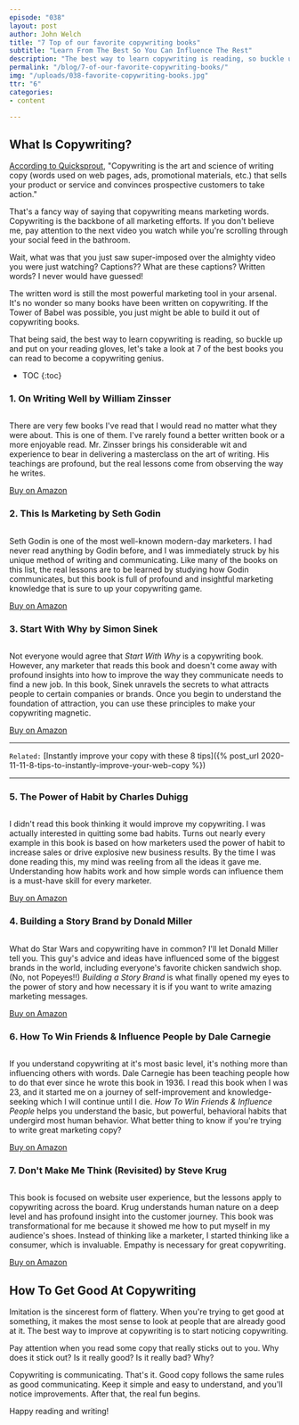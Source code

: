 ```yaml
---
episode: "038"
layout: post
author: John Welch
title: "7 Top of our favorite copywriting books"
subtitle: "Learn From The Best So You Can Influence The Rest"
description: "The best way to learn copywriting is reading, so buckle up and put on your reading gloves, let's take a look at 7 of the best books you can read to become a copywriting genius."
permalink: "/blog/7-of-our-favorite-copywriting-books/"
img: "/uploads/038-favorite-copywriting-books.jpg"
ttr: "6"
categories:
- content

---
```


## What Is Copywriting?

[According to Quicksprout](https://www.quicksprout.com/complete-guide-to-copywriting/), "Copywriting is the art and science of writing copy (words used on web pages, ads, promotional materials, etc.) that sells your product or service and convinces prospective customers to take action."

That's a fancy way of saying that copywriting means marketing words. Copywriting is the backbone of all marketing efforts. If you don't believe me, pay attention to the next video you watch while you're scrolling through your social feed in the bathroom. 

Wait, what was that you just saw super-imposed over the almighty video you were just watching? Captions?? What are these captions? Written words? I never would have guessed! 

The written word is still the most powerful marketing tool in your arsenal. It's no wonder so many books have been written on copywriting. If the Tower of Babel was possible, you just might be able to build it out of copywriting books. 

That being said, the best way to learn copywriting is reading, so buckle up and put on your reading gloves, let's take a look at 7 of the best books you can read to become a copywriting genius. 

* TOC
{:toc}

### 1. On Writing Well by William Zinsser

<img class="blog-image-mid" src="/uploads/038-on-writing-well.jpg" alt="">

There are very few books I've read that I would read no matter what they were about. This is one of them. I've rarely found a better written book or a more enjoyable read. Mr. Zinsser brings his considerable wit and experience to bear in delivering a masterclass on the art of writing. His teachings are profound, but the real lessons come from observing the way he writes. 

[Buy on Amazon](https://www.amazon.com/Writing-Well-Classic-Guide-Nonfiction/dp/0060891548/)

### 2. This Is Marketing by Seth Godin

<img class="blog-image-mid" src="/uploads/038-this-is-marketing.jpg" alt="">

Seth Godin is one of the most well-known modern-day marketers. I had never read anything by Godin before, and I was immediately struck by his unique method of writing and communicating. Like many of the books on this list, the real lessons are to be learned by studying how Godin communicates, but this book is full of profound and insightful marketing knowledge that is sure to up your copywriting game. 

[Buy on Amazon](https://www.amazon.com/This-Marketing-Cant-Until-Learn/dp/0525540830/)

### 3. Start With Why by Simon Sinek

<img class="blog-image-mid" src="/uploads/038-start-with-why.jpg" alt="">

Not everyone would agree that *Start With Why* is a copywriting book. However, any marketer that reads this book and doesn't come away with profound insights into how to improve the way they communicate needs to find a new job. In this book, Sinek unravels the secrets to what attracts people to certain companies or brands. Once you begin to understand the foundation of attraction, you can use these principles to make your copywriting magnetic. 

[Buy on Amazon](https://www.amazon.com/Start-Why-Leaders-Inspire-Everyone/dp/1591846447/)

---

`Related:` [Instantly improve your copy with these 8 tips]({% post_url 2020-11-11-8-tips-to-instantly-improve-your-web-copy %})

---

### 5. The Power of Habit by Charles Duhigg

<img class="blog-image-mid" src="/uploads/038-the-power-of-habit.jpg" alt="">

I didn't read this book thinking it would improve my copywriting. I was actually interested in quitting some bad habits. Turns out nearly every example in this book is based on how marketers used the power of habit to increase sales or drive explosive new business results. By the time I was done reading this, my mind was reeling from all the ideas it gave me. Understanding how habits work and how simple words can influence them is a must-have skill for every marketer. 

[Buy on Amazon](https://www.amazon.com/Power-Habit-What-Life-Business/dp/1400069289/)

### 4. Building a Story Brand by Donald Miller

<img class="blog-image-mid" src="/uploads/038-bulding-a-storybrand.jpg" alt="">

What do Star Wars and copywriting have in common? I'll let Donald Miller tell you. This guy's advice and ideas have influenced some of the biggest brands in the world, including everyone's favorite chicken sandwich shop. (No, not Popeyes!!) *Building a Story Brand* is what finally opened my eyes to the power of story and how necessary it is if you want to write amazing marketing messages. 

[Buy on Amazon](https://www.amazon.com/Building-StoryBrand-Clarify-Message-Customers/dp/0718033329/ref=tmm_hrd_swatch_0?_encoding=UTF8&qid=1601897079&sr=8-1)

### 6. How To Win Friends & Influence People by Dale Carnegie

<img class="blog-image-mid" src="/uploads/038-how-to-win-friends.jpg" alt="">

If you understand copywriting at it's most basic level, it's nothing more than influencing others with words. Dale Carnegie has been teaching people how to do that ever since he wrote this book in 1936. I read this book when I was 23, and it started me on a journey of self-improvement and knowledge-seeking which I will continue until I die. *How To Win Friends & Influence People* helps you understand the basic, but powerful, behavioral habits that undergird most human behavior. What better thing to know if you're trying to write great marketing copy? 

[Buy on Amazon](https://www.amazon.com/Friends-Influence-People-Deluxe-Hardbound/dp/9387669173/)

### 7. Don't Make Me Think (Revisited) by Steve Krug

<img class="blog-image-mid" src="/uploads/038-dont-make-me-think.jpg" alt="">

This book is focused on website user experience, but the lessons apply to copywriting across the board. Krug understands human nature on a deep level and has profound insight into the customer journey. This book was transformational for me because it showed me how to put myself in my audience's shoes. Instead of thinking like a marketer, I started thinking like a consumer, which is invaluable. Empathy is necessary for great copywriting. 

[Buy on Amazon](https://www.amazon.com/Dont-Make-Think-Revisited-Usability/dp/0321965515/)

## How To Get Good At Copywriting

Imitation is the sincerest form of flattery. When you're trying to get good at something, it makes the most sense to look at people that are already good at it. The best way to improve at copywriting is to start noticing copywriting. 

Pay attention when you read some copy that really sticks out to you. Why does it stick out? Is it really good? Is it really bad? Why? 

Copywriting is communicating. That's it. Good copy follows the same rules as good communicating. Keep it simple and easy to understand, and you'll notice improvements. After that, the real fun begins. 

Happy reading and writing!